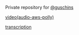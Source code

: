 Private repository for [@guschins](https://www.linkedin.com/in/sergei-gushchin/)

[video(audio-aws-polly)](https://youtu.be/vCs_02j2CEE)

[transcription](https://1drv.ms/w/s!AtQsPssuuoDpqOscpAOuA3d6Vg8gdw?e=E1huWy)